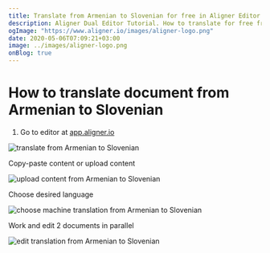 ```yaml
---
title: Translate from Armenian to Slovenian for free in Aligner Editor
description: Aligner Dual Editor Tutorial. How to translate for free from Armenian to Slovenian. Aligner is multilingual document management platform. 
ogImage: "https://www.aligner.io/images/aligner-logo.png"
date: 2020-05-06T07:09:21+03:00
image: ../images/aligner-logo.png
onBlog: true
---
```


# How to translate document from Armenian to Slovenian

1. Go to editor at [app.aligner.io](https://app.aligner.io "Aligner App web page")

![translate from Armenian to Slovenian](../aligner-blank-editor.png "translate from Armenian to Slovenian")

Copy-paste content or upload content

![upload content from Armenian to Slovenian](../aligner-uploaded-document.png "upload content from Armenian to Slovenian")

Choose desired language

![choose machine translation from Armenian to Slovenian](../aligner-language-dropdown.png "choose machine translation from Armenian to Slovenian")

Work and edit 2 documents in parallel

![edit translation from Armenian to Slovenian](../aligner-double-sitded-editor.png "edit translation from Armenian to Slovenian")

